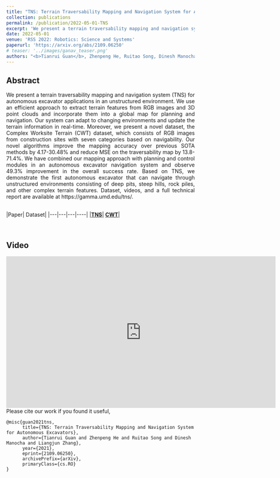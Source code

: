```yaml
---
title: "TNS: Terrain Traversability Mapping and Navigation System for Autonomous Excavators"
collection: publications
permalink: /publication/2022-05-01-TNS
excerpt: 'We present a terrain traversability mapping and navigation system (TNS) for autonomous excavator applications in an unstructured environment. Our system can adapt to changing environments and update the terrain information in real-time. Moreover, we present a novel dataset, the Complex Worksite Terrain (CWT) dataset, which consists of RGB images from construction sites with seven categories based on navigability. Our novel algorithms improve the mapping accuracy over previous SOTA methods by 4.17-30.48% and reduce MSE on the traversability map by 13.8-71.4%. We have combined our mapping approach with planning and control modules in an autonomous excavator navigation system and observe 49.3% improvement in the overall success rate. Based on TNS, we demonstrate the first autonomous excavator that can navigate through unstructured environments consisting of deep pits, steep hills, rock piles, and other complex terrain features.'
date: 2022-05-01
venue: 'RSS 2022: Robotics: Science and Systems'
paperurl: 'https://arxiv.org/abs/2109.06250'
# teaser: '../images/ganav_teaser.png'
authors: "<b>Tianrui Guan</b>, Zhenpeng He, Ruitao Song, Dinesh Manocha, Liangjun Zhang"
---
```

<!-- <p style="text-align:center;">
<img src="../images/ganav_teaser.png" width="600">
</p> -->

## Abstract
<div style="text-align: justify">We present a terrain traversability mapping and navigation system (TNS) for autonomous excavator applications in an unstructured environment. We use an efficient approach to extract terrain features from RGB images and 3D point clouds and incorporate them into a global map for planning and navigation. Our system can adapt to changing environments and update the terrain information in real-time. Moreover, we present a novel dataset, the Complex Worksite Terrain (CWT) dataset, which consists of RGB images from construction sites with seven categories based on navigability. Our novel algorithms improve the mapping accuracy over previous SOTA methods by 4.17-30.48% and reduce MSE on the traversability map by 13.8-71.4%. We have combined our mapping approach with planning and control modules in an autonomous excavator navigation system and observe 49.3% improvement in the overall success rate. Based on TNS, we demonstrate the first autonomous excavator that can navigate through unstructured environments consisting of deep pits, steep hills, rock piles, and other complex terrain features. Dataset, videos, and a full technical report are available at https://gamma.umd.edu/tns/.</div>
<br>

|Paper| Dataset|
|---|---|---|----|
|[**TNS**](https://arxiv.org/abs/2109.06250)|  [**CWT**](https://forms.gle/zeAcgptpideCrFbw8)|

<br>

## Video
<iframe width="720" height="405" src="https://www.youtube.com/embed/Fo-QhEP9ufI" frameborder="0" allow="accelerometer; autoplay; encrypted-media; gyroscope; picture-in-picture" allowfullscreen></iframe>

<br>
Please cite our work if you found it useful,

```
@misc{guan2021tns,
      title={TNS: Terrain Traversability Mapping and Navigation System for Autonomous Excavators}, 
      author={Tianrui Guan and Zhenpeng He and Ruitao Song and Dinesh Manocha and Liangjun Zhang},
      year={2021},
      eprint={2109.06250},
      archivePrefix={arXiv},
      primaryClass={cs.RO}
}
```

